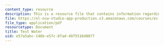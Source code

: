 ```yaml
---
content_type: resource
description: This is a resource file that contains information regarding test water.
file: https://ol-ocw-studio-app-production.s3.amazonaws.com/courses/ec-715-d-lab-disseminating-innovations-for-the-common-good-spring-2007/e57a5abc146be57c8fad4975516d8077_MITEC_715S07_testwater.pdf
file_type: application/pdf
resourcetype: Document
title: Test Water
uid: e57a5abc-146b-e57c-8fad-4975516d8077
---
```

